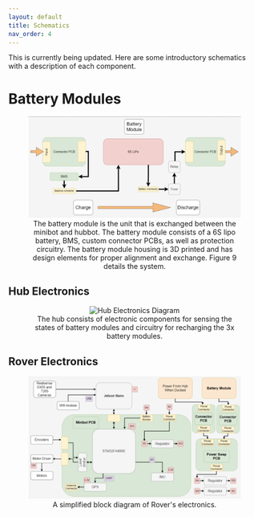 ```yaml
---
layout: default
title: Schematics
nav_order: 4
---
```

This is currently being updated. Here are some introductory schematics with a description of each component. 
<div class="title_set">
    <h1>Battery Modules</h1>
</div>
<div style="text-align: center;">
  <figure>
      <img src="./media/battery_module_schematic.png" alt="Battery Module Schematic">
    <figcaption>The battery module is the unit that is exchanged between the minibot and hubbot. The battery module consists of a 6S lipo battery, BMS, custom connector PCBs, as well as protection circuitry. The battery module housing is 3D printed and has design elements for proper alignment and exchange. Figure 9 details the system.
    </figcaption>
  </figure>
</div>

<h2>Hub Electronics</h2>
<div style="text-align: center;">
  <figure>
      <img src="./media/hub_system_electronics.png" alt="Hub Electronics Diagram">
    <figcaption>The hub consists of electronic components for sensing the states of battery modules and circuitry for recharging the 3x battery modules.
    </figcaption>
  </figure>
</div>


<h2>Rover Electronics</h2>
<div style="text-align: center;">
  <figure>
      <img src="./media/rover_electronics.png" alt="Rover Electronics Diagram">
    <figcaption>A simplified block diagram of Rover's electronics.
    </figcaption>
  </figure>
</div>
